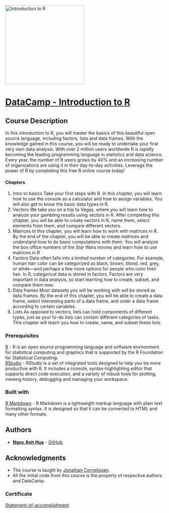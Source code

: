 <img src="https://assets.datacamp.com/production/course_58/shields/original/shield_image_course_58_20171014-212-smydbp?1507963258" alt="Introduction to R" width="250x" height="250x">

# [DataCamp - Introduction to R](https://www.datacamp.com/courses/free-introduction-to-r/)

## Course Description

In this introduction to R, you will master the basics of this beautiful open source language, including factors, lists and data frames. With the knowledge gained in this course, you will be ready to undertake your first very own data analysis. With over 2 million users worldwide R is rapidly becoming the leading programming language in statistics and data science. Every year, the number of R users grows by 40% and an increasing number of organizations are using it in their day-to-day activities. Leverage the power of R by completing this free R online course today!

#### Chapters

1) Intro to basics
Take your first steps with R. In this chapter, you will learn how to use the console as a calculator and how to assign variables. You will also get to know the basic data types in R.
2) Vectors
We take you on a trip to Vegas, where you will learn how to analyze your gambling results using vectors in R. After completing this chapter, you will be able to create vectors in R, name them, select elements from them, and compare different vectors.
3) Matrices
In this chapter, you will learn how to work with matrices in R. By the end of the chapter, you will be able to create matrices and understand how to do basic computations with them. You will analyze the box office numbers of the Star Wars movies and learn how to use matrices in R
4) Factors
Data often falls into a limited number of categories. For example, human hair color can be categorized as black, brown, blond, red, grey, or white—and perhaps a few more options for people who color their hair. In R, categorical data is stored in factors. Factors are very important in data analysis, so start learning how to create, subset, and compare them now.
5) Data frames
Most datasets you will be working with will be stored as data frames. By the end of this chapter, you will be able to create a data frame, select interesting parts of a data frame, and order a data frame according to certain variables.
6) Lists
As opposed to vectors, lists can hold components of different types, just as your to-do lists can contain different categories of tasks. This chapter will teach you how to create, name, and subset these lists.

### Prerequisites

[R](https://cran.r-project.org/bin/) - R is an open source programming language and software environment for statistical computing and graphics that is supported by the R Foundation for Statistical Computing.  
[RStudio](https://www.rstudio.com/products/rstudio/download/) - RStudio is a set of integrated tools designed to help you be more productive with R. It includes a console, syntax-highlighting editor that supports direct code execution, and a variety of robust tools for plotting, viewing history, debugging and managing your workspace.  

### Built with

[R Markdown](http://rmarkdown.rstudio.com/) - R Markdown is a lightweight markup language with plain text formatting syntax. It is designed so that it can be converted to HTML and many other formats.

## Authors

* [**Ngoc Anh Hua**](https://www.linkedin.com/in/ngoc-anh-hua-b2230431/) - [GitHub](https://github.com/ngocanhhua)

## Acknowledgments

* The course is taught by [Jonathan Cornelissen](https://www.datacamp.com/instructors/jonathanauthor).
* All the initial code from this course is the property of respective authors and DataCamp.

### Certificate

[Statement-of-accomplishment](https://www.datacamp.com/statement-of-accomplishment/course/c8662a112bcb2991eca6e2e2511973a799db100e)
